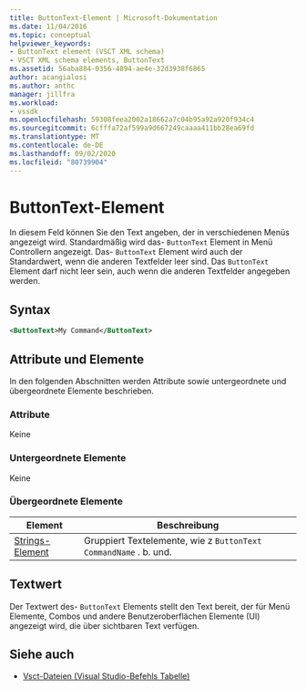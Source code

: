 ```yaml
---
title: ButtonText-Element | Microsoft-Dokumentation
ms.date: 11/04/2016
ms.topic: conceptual
helpviewer_keywords:
- ButtonText element (VSCT XML schema)
- VSCT XML schema elements, ButtonText
ms.assetid: 56aba884-0356-4894-ae4e-32d3938f6865
author: acangialosi
ms.author: anthc
manager: jillfra
ms.workload:
- vssdk
ms.openlocfilehash: 59308feea2002a18662a7c04b95a92a920f934c4
ms.sourcegitcommit: 6cfffa72af599a9d667249caaaa411bb28ea69fd
ms.translationtype: MT
ms.contentlocale: de-DE
ms.lasthandoff: 09/02/2020
ms.locfileid: "80739904"
---
```

# <a name="buttontext-element"></a>ButtonText-Element
In diesem Feld können Sie den Text angeben, der in verschiedenen Menüs angezeigt wird. Standardmäßig wird das- `ButtonText` Element in Menü Controllern angezeigt. Das- `ButtonText` Element wird auch der Standardwert, wenn die anderen Textfelder leer sind. Das `ButtonText` Element darf nicht leer sein, auch wenn die anderen Textfelder angegeben werden.

## <a name="syntax"></a>Syntax

```xml
<ButtonText>My Command</ButtonText>
```

## <a name="attributes-and-elements"></a>Attribute und Elemente
 In den folgenden Abschnitten werden Attribute sowie untergeordnete und übergeordnete Elemente beschrieben.

### <a name="attributes"></a>Attribute
 Keine

### <a name="child-elements"></a>Untergeordnete Elemente
 Keine

### <a name="parent-elements"></a>Übergeordnete Elemente

|Element|Beschreibung|
|-------------|-----------------|
|[Strings-Element](../extensibility/strings-element.md)|Gruppiert Textelemente, wie z `ButtonText` `CommandName` . b. und.|

## <a name="text-value"></a>Textwert
 Der Textwert des- `ButtonText` Elements stellt den Text bereit, der für Menü Elemente, Combos und andere Benutzeroberflächen Elemente (UI) angezeigt wird, die über sichtbaren Text verfügen.

## <a name="see-also"></a>Siehe auch
- [Vsct-Dateien (Visual Studio-Befehls Tabelle)](../extensibility/internals/visual-studio-command-table-dot-vsct-files.md)
